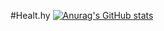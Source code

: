 #Healt.hy
[![Anurag's GitHub stats](https://github-readme-stats.vercel.app/api?username=TedIsaac)](https://github.com/anuraghazra/github-readme-stats)

